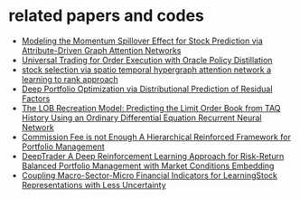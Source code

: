 # related papers and codes
* [Modeling the Momentum Spillover Effect for Stock Prediction via Attribute-Driven Graph Attention Networks](https://github.com/RuichengFIC/ADGAT)
* [Universal Trading for Order Execution with Oracle Policy Distillation](https://seqml.github.io/opd/)
* [stock selection via spatio temporal hypergraph attention network a learning to rank approach](https://github.com/midas-research/sthan-sr-aaai)
* [Deep Portfolio Optimization via Distributional Prediction of Residual Factors]()
* [The LOB Recreation Model: Predicting the Limit Order Book from TAQ History Using an Ordinary Differential Equation Recurrent Neural Network]()
* [Commission Fee is not Enough A Hierarchical Reinforced Framework for Portfolio Management]()
* [DeepTrader A Deep Reinforcement Learning Approach for Risk-Return Balanced Portfolio Management with Market Conditions Embedding]()
* [Coupling Macro-Sector-Micro Financial Indicators for LearningStock Representations with Less Uncertainty](https://github.com/goiter/CoCPC)
